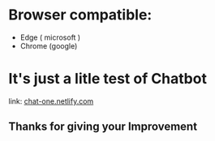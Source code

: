 # Browser compatible:

- Edge ( microsoft )
- Chrome (google)

# It's just a litle test of Chatbot

link: [chat-one.netlify.com](https://chat-one.netlify.com)

## Thanks for giving your Improvement
